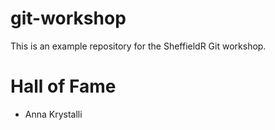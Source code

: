 # git-workshop

This is an example repository for the SheffieldR Git workshop.

# Hall of Fame

* Anna Krystalli